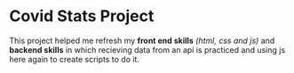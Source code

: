 # Covid Stats Project

This project helped me refresh my **front end skills** *(html, css and js)* and **backend skills** in which recieving data from an api is practiced and using js here again to create scripts to do it.
